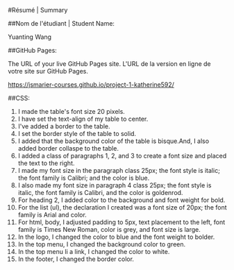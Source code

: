 #Résumé | Summary

##Nom de l'étudiant | Student Name:

Yuanting Wang

##GitHub Pages:

The URL of your live GitHub Pages site. L'URL de la version en ligne de votre site sur GitHub Pages.

https://jsmarier-courses.github.io/project-1-katherine592/

##CSS:


1. I made the table's font size 20 pixels.
2. I have set the text-align of my table to center.
3. I've added a border to the table.
4. I set the border style of the table to solid.
5. I added that the background color of the table is bisque.And, I also added border collaspe to the table.
6. I added a class of paragraphs 1, 2, and 3 to create a font size and placed the text to the right.
7. I made my font size in the paragraph class 25px; the font style is italic; the font family is Calibri; and the color is blue.
8. I also made my font size in paragraph 4 class 25px; the font style is italic, the font family is Calibri, and the color is goldenrod.
9. For heading 2, I added color to the background and font weight for bold.
10. For the list (ul), the declaration I created was a font size of 20px; the font family is Arial and color.
11. For html, body, I adjusted padding to 5px, text placement to the left, font family is Times New Roman, color is grey, and font size is large.
12. In the logo, I changed the color to blue and the font weight to bolder.
13. In the top menu, I changed the background color to green.
14. In the top menu li a link, I changed the color to white.
15. In the footer, I changed the border color.